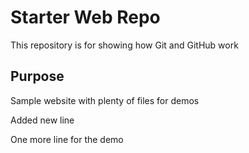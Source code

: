 # Starter Web Repo

This repository is for showing how Git and GitHub work

## Purpose

Sample website with plenty of files for demos

Added new line

One more line for the demo
